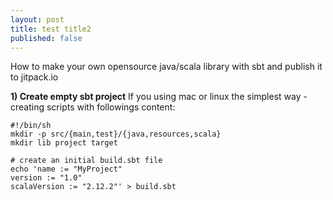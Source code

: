 ```yaml
---
layout: post
title: test title2
published: false
---
```

How to make your own opensource java/scala library with sbt and publish it to jitpack.io

**1) Create empty sbt project**
If you using mac or linux the simplest way - creating scripts with followings content:

    #!/bin/sh
    mkdir -p src/{main,test}/{java,resources,scala}
    mkdir lib project target

    # create an initial build.sbt file
    echo 'name := "MyProject"
    version := "1.0"
    scalaVersion := "2.12.2"' > build.sbt

